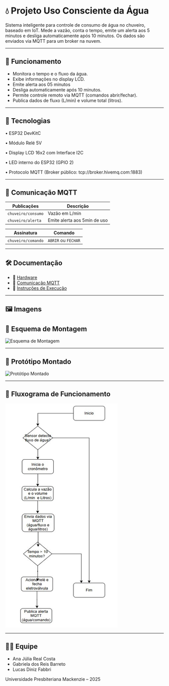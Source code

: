 # 💧 Projeto Uso Consciente da Água

Sistema inteligente para controle de consumo de água no chuveiro, baseado em IoT. Mede a vazão, conta o tempo, emite um alerta aos 5 minutos e desliga automaticamente após 10 minutos. Os dados são enviados via MQTT para um broker na nuvem.

---

## 🚀 Funcionamento

- Monitora o tempo e o fluxo da água.
- Exibe informações no display LCD.
- Emite alerta aos 05 minutos
- Desliga automaticamente após 10 minutos.
- Permite controle remoto via MQTT (comandos abrir/fechar).
- Publica dados de fluxo (L/min) e volume total (litros).

---

## 🧠 Tecnologias

•  ESP32 DevKitC

•  Módulo Relé 5V

•  Display LCD 16x2 com Interface I2C

•  LED interno do ESP32 (GPIO 2)

• Protocolo MQTT (Broker público: tcp://broker.hivemq.com:1883)



---

## 📡 Comunicação MQTT

| Publicações         | Descrição                        |
|---------------------|----------------------------------|
| `chuveiro/consumo`        | Vazão em L/min              
| `chuveiro/alerta`       | Emite alerta aos 5min de uso  |

| Assinatura          | Comando                          |
|---------------------|----------------------------------|
| `chuveiro/comando`      | `ABRIR` ou `FECHAR`            |

---

## 🛠️ Documentação

- 🔗 [Hardware](docs/hardware.md)
- 🔗 [Comunicação MQTT](docs/comunicacao_mqtt.md)
- 🔗 [Instruções de Execução](docs/instrucoes_execucao.md)

---

## 🖼️ Imagens

## 🔧 Esquema de Montagem

![Esquema de Montagem](https://github.com/user-attachments/assets/6aaa3c25-3a19-4a77-a755-282b509a65b8)


---

## 🧰 Protótipo Montado

![Protótipo Montado](https://github.com/user-attachments/assets/b55aa417-a97e-487b-8934-35ea3b7354bd)



---

## 🔄 Fluxograma de Funcionamento

![Fluxograma de Funcionamento](imagens/fluxograma.png)



---

## 👨‍💻 Equipe

- Ana Júlia Real Costa
- Gabriela dos Reis Barreto
- Lucas Diniz Fabbri

Universidade Presbiteriana Mackenzie – 2025
